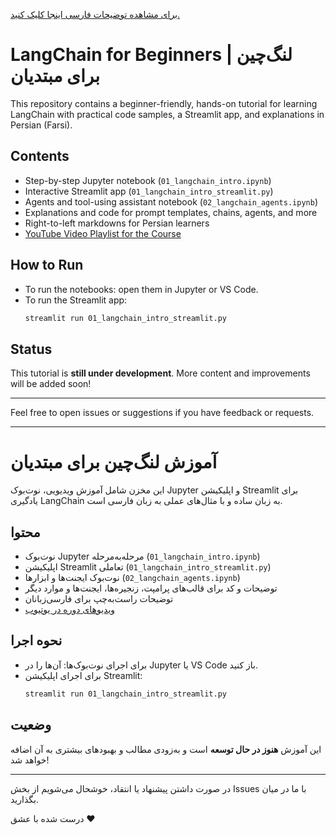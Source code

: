 [برای مشاهده توضیحات فارسی اینجا کلیک کنید.](#آموزش-لانگ-چین-برای-مبتدیان)

# LangChain for Beginners | لنگ‌چین برای مبتدیان

This repository contains a beginner-friendly, hands-on tutorial for learning LangChain with practical code samples, a Streamlit app, and explanations in Persian (Farsi).

## Contents
- Step-by-step Jupyter notebook (`01_langchain_intro.ipynb`)
- Interactive Streamlit app (`01_langchain_intro_streamlit.py`)
- Agents and tool-using assistant notebook (`02_langchain_agents.ipynb`)
- Explanations and code for prompt templates, chains, agents, and more
- Right-to-left markdowns for Persian learners
- [YouTube Video Playlist for the Course](https://www.youtube.com/playlist?list=PLHSUcJ83dbdE_vTqh5ZweZaE-iC-a8flp)

## How to Run
- To run the notebooks: open them in Jupyter or VS Code.
- To run the Streamlit app:
  ```bash
  streamlit run 01_langchain_intro_streamlit.py
  ```

## Status
This tutorial is **still under development**. More content and improvements will be added soon!

---

Feel free to open issues or suggestions if you have feedback or requests.

---

# آموزش لنگ‌چین برای مبتدیان

این مخزن شامل آموزش ویدیویی، نوت‌بوک Jupyter و اپلیکیشن Streamlit برای یادگیری LangChain به زبان ساده و با مثال‌های عملی به زبان فارسی است.

## محتوا
- نوت‌بوک Jupyter مرحله‌به‌مرحله (`01_langchain_intro.ipynb`)
- اپلیکیشن Streamlit تعاملی (`01_langchain_intro_streamlit.py`)
- نوت‌بوک ایجنت‌ها و ابزارها (`02_langchain_agents.ipynb`)
- توضیحات و کد برای قالب‌های پرامپت، زنجیره‌ها، ایجنت‌ها و موارد دیگر
- توضیحات راست‌به‌چپ برای فارسی‌زبانان
- [ویدیوهای دوره در یوتیوب](https://www.youtube.com/playlist?list=PLHSUcJ83dbdE_vTqh5ZweZaE-iC-a8flp)

## نحوه اجرا
- برای اجرای نوت‌بوک‌ها: آن‌ها را در Jupyter یا VS Code باز کنید.
- برای اجرای اپلیکیشن Streamlit:
  ```bash
  streamlit run 01_langchain_intro_streamlit.py
  ```

## وضعیت
این آموزش **هنوز در حال توسعه** است و به‌زودی مطالب و بهبودهای بیشتری به آن اضافه خواهد شد!

---

در صورت داشتن پیشنهاد یا انتقاد، خوشحال می‌شویم از بخش Issues با ما در میان بگذارید.

درست شده با عشق ❤️